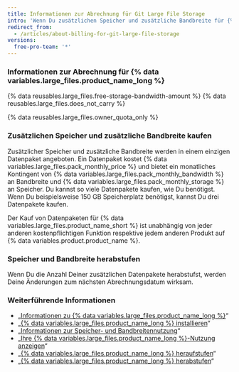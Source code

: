 ```yaml
---
title: Informationen zur Abrechnung für Git Large File Storage
intro: 'Wenn Du zusätzlichen Speicher und zusätzliche Bandbreite für {% data variables.large_files.product_name_long %} kaufst, gilt für Deinen Kauf das bestehende Abrechnungsdatum, die Zahlungsmethode und die Quittung Deines Kontos.'
redirect_from:
  - /articles/about-billing-for-git-large-file-storage
versions:
  free-pro-team: '*'
---
```


### Informationen zur Abrechnung für {% data variables.large_files.product_name_long %}

{% data reusables.large_files.free-storage-bandwidth-amount %} {% data reusables.large_files.does_not_carry %}

{% data reusables.large_files.owner_quota_only %}

### Zusätzlichen Speicher und zusätzliche Bandbreite kaufen

Zusätzlicher Speicher und zusätzliche Bandbreite werden in einem einzigen Datenpaket angeboten. Ein Datenpaket kostet {% data variables.large_files.pack_monthly_price %} und bietet ein monatliches Kontingent von {% data variables.large_files.pack_monthly_bandwidth %} an Bandbreite und {% data variables.large_files.pack_monthly_storage %} an Speicher. Du kannst so viele Datenpakete kaufen, wie Du benötigst. Wenn Du beispielsweise 150 GB Speicherplatz benötigst, kannst Du drei Datenpakete kaufen.

Der Kauf von Datenpaketen für {% data variables.large_files.product_name_short %} ist unabhängig von jeder anderen kostenpflichtigen Funktion respektive jedem anderen Produkt auf {% data variables.product.product_name %}.

### Speicher und Bandbreite herabstufen

Wenn Du die Anzahl Deiner zusätzlichen Datenpakete herabstufst, werden Deine Änderungen zum nächsten Abrechnungsdatum wirksam.

### Weiterführende Informationen

- „[Informationen zu {% data variables.large_files.product_name_long %}](/articles/about-git-large-file-storage)“
- „[{% data variables.large_files.product_name_long %} installieren](/articles/installing-git-large-file-storage)“
- „[Informationen zur Speicher- und Bandbreitennutzung](/articles/about-storage-and-bandwidth-usage)“
- „[Ihre {% data variables.large_files.product_name_long %}-Nutzung anzeigen](/articles/viewing-your-git-large-file-storage-usage)“
- „[{% data variables.large_files.product_name_long %} heraufstufen](/articles/upgrading-git-large-file-storage)“
- „[{% data variables.large_files.product_name_long %} herabstufen](/articles/downgrading-git-large-file-storage)“
